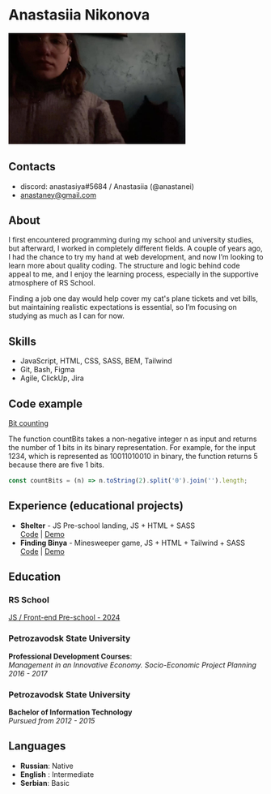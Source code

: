 # Anastasiia Nikonova

<img src="./assets/images/avatar.jpg" alt="Avatar" width="350" />

## Contacts

* discord: anastasiya#5684 / Anastasiia (@anastanei)
* [anastaney@gmail.com](mailto:anastaney@gmail.com)

## About

I first encountered programming during my school and university studies, but afterward, I worked in completely different fields. A couple of years ago, I had the chance to try my hand at web development, and now I’m looking to learn more about quality coding. The structure and logic behind code appeal to me, and I enjoy the learning process, especially in the supportive atmosphere of RS School.

Finding a job one day would help cover my cat's plane tickets and vet bills, but maintaining realistic expectations is essential, so I’m focusing on studying as much as I can for now.

## Skills

* JavaScript, HTML, CSS, SASS, BEM, Tailwind
* Git, Bash, Figma
* Agile, ClickUp, Jira

## Code example

[Bit counting](https://www.codewars.com/kata/526571aae218b8ee490006f4)

The function countBits takes a non-negative integer n as input and returns the number of 1 bits in its binary representation. For example, for the input 1234, which is represented as 10011010010 in binary, the function returns 5 because there are five 1 bits.

```javascript
const countBits = (n) => n.toString(2).split('0').join('').length;
```

## Experience (educational projects)

* **Shelter** - JS Pre-school landing, JS + HTML + SASS  
  [Code](https://github.com/anastanei/shelter) | [Demo](https://anastanei.github.io/shelter/shelter/index.html)
* **Finding Binya** - Minesweeper game, JS + HTML + Tailwind + SASS  
  [Code](https://github.com/anastanei/finding-binya) | [Demo](https://anastanei.github.io/finding-binya/random-game/)

## Education

### RS School

[JS / Front-end Pre-school - 2024](https://rs.school/courses/javascript-preschool-ru)

### Petrozavodsk State University

**Professional Development Courses**:  
*Management in an Innovative Economy. Socio-Economic Project Planning*  
*2016 - 2017*

### Petrozavodsk State University

**Bachelor of Information Technology**  
*Pursued from 2012 - 2015*

## Languages

* **Russian**: Native
* **English** : Intermediate
* **Serbian**: Basic
